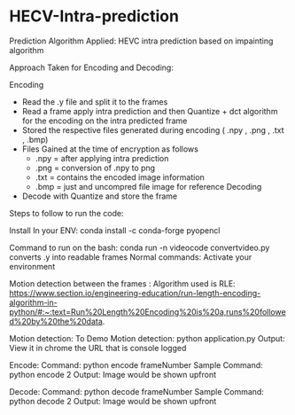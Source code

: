 # HECV-Intra-prediction

Prediction Algorithm Applied: HEVC intra prediction based on impainting algorithm

Approach Taken for Encoding and Decoding:

Encoding 
- Read the .y file and split it to the frames
- Read a frame apply intra prediction and then Quantize + dct algorithm for the encoding on the intra predicted frame 
- Stored the respective files generated during encoding ( .npy , .png , .txt , .bmp)
- Files Gained at the time of encryption as follows 
  - .npy = after applying intra prediction
  - .png = conversion of .npy to png
  - .txt = contains the encoded image information
  - .bmp = just and uncompred file image for reference
Decoding
- Decode with Quantize and store the frame 




Steps to follow to run the code:

Install In your ENV: conda install -c conda-forge pyopencl

Command to run on the bash:
conda run -n videocode convertvideo.py   
converts .y into readable frames 
Normal commands:
Activate your environment

Motion detection between the frames : Algorithm used is RLE: https://www.section.io/engineering-education/run-length-encoding-algorithm-in-python/#:~:text=Run%20Length%20Encoding%20is%20a,runs%20followed%20by%20the%20data.

Motion detection:
To Demo Motion detection: python application.py 
Output: View it in chrome the URL that is console logged 

Encode: 
Command: python encode frameNumber 
Sample Command: python encode 2
Output: Image would be shown upfront

Decode:
Command: python decode frameNumber 
Sample Command: python decode 2
Output: Image would be shown upfront
